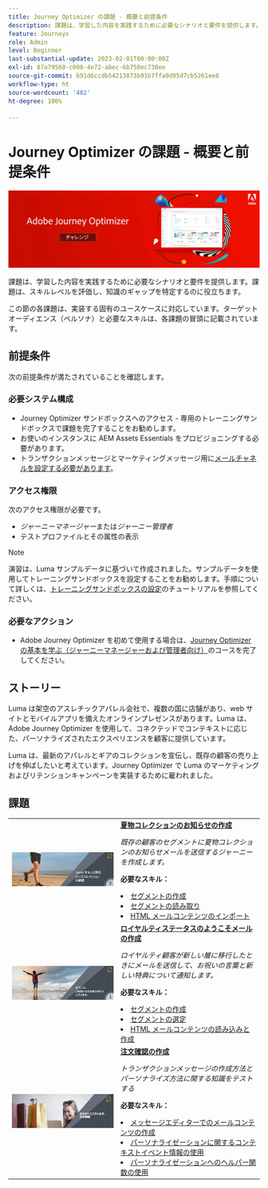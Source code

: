 ```yaml
---
title: Journey Optimizer の課題 - 概要と前提条件
description: 課題は、学習した内容を実践するために必要なシナリオと要件を提供します。各課題では、実装する固有のユースケースに取り組みます。
feature: Journeys
role: Admin
level: Beginner
last-substantial-update: 2023-02-01T00:00:00Z
exl-id: 87a79560-c098-4e72-abec-6b750ec730ee
source-git-commit: b91d6ccdb54213873b91b7ffa9d95d7cb5261ee8
workflow-type: ht
source-wordcount: '482'
ht-degree: 100%

---
```


# Journey Optimizer の課題 - 概要と前提条件

![AJO 課題バナー](./assets/ajo-banner-challenges.png)

課題は、学習した内容を実践するために必要なシナリオと要件を提供します。課題は、スキルレベルを評価し、知識のギャップを特定するのに役立ちます。

この節の各課題は、実装する固有のユースケースに対応しています。ターゲットオーディエンス（ペルソナ）と必要なスキルは、各課題の冒頭に記載されています。

## 前提条件

次の前提条件が満たされていることを確認します。

### 必要システム構成

* Journey Optimizer サンドボックスへのアクセス - 専用のトレーニングサンドボックスで課題を完了することをお勧めします。
* お使いのインスタンスに AEM Assets Essentials をプロビジョニングする必要があります。
* トランザクションメッセージとマーケティングメッセージ用に[メールチャネルを設定する必要があります](https://experienceleague.adobe.com/docs/journey-optimizer/using/configuration/channel-surfaces.html?lang=ja)。

### アクセス権限

次のアクセス権限が必要です。

* *ジャーニーマネージャー*&#x200B;または&#x200B;*ジャーニー管理者*
* テストプロファイルとその属性の表示

>[!NOTE]
> 演習は、Luma サンプルデータに基づいて作成されました。サンプルデータを使用してトレーニングサンドボックスを設定することをお勧めします。手順について詳しくは、[トレーニングサンドボックスの設定](/help/tutorial-configure-a-training-sandbox/introduction-and-prerequisites.md)のチュートリアルを参照してください。

### 必要なアクション

* Adobe Journey Optimizer を初めて使用する場合は、[Journey Optimizer の基本を学ぶ（ジャーニーマネージャーおよび管理者向け）](https://experienceleague.adobe.com/docs/courses/using/journeyoptimizer-u-1-2022-1-1-0.html?lang=ja)のコースを完了してください。

## ストーリー

Luma は架空のアスレチックアパレル会社で、複数の国に店舗があり、web サイトとモバイルアプリを備えたオンラインプレゼンスがあります。Luma は、Adobe Journey Optimizer を使用して、コネクテッドでコンテキストに応じた、パーソナライズされたエクスペリエンスを顧客に提供しています。

Luma は、最新のアパレルとギアのコレクションを宣伝し、既存の顧客の売り上げを伸ばしたいと考えています。Journey Optimizer で Luma のマーケティングおよびリテンションキャンペーンを実装するために雇われました。

## 課題

<table>
<tr>
<td>
 <div>
      <a href="summer-collection-announcement-challenge.md">
        <img alt="夏物コレクションのお知らせ用の画像" src="./assets/email-assets/luma-transactional-onboarding-3.png"/>
      </a>
      </div>
  </td>
  <td>
   <strong><a href="summer-collection-announcement-challenge.md">夏物コレクションのお知らせの作成 </strong>
    </a>
      <p>
      <em>既存の顧客のセグメントに夏物コレクションのお知らせメールを送信するジャーニーを作成します。</em>
      <p>
      <b>必要なスキル：</b>
      <li><a href="https://experienceleague.adobe.com/docs/journey-optimizer-learn/tutorials/profiles-segments-subscriptions/create-segments.html?lang=ja"> セグメントの作成</li>
      <li><a href="https://experienceleague.adobe.com/docs/journey-optimizer-learn/tutorials/create-journeys/use-case-read-segment.html?lang=ja">セグメントの読み取り</li>
       <li><a href="https://experienceleague.adobe.com/docs/journey-optimizer-learn/tutorials/email-channel/import-and-author-html-email-content.html?lang=ja">HTML メールコンテンツのインポート</li>
  </td>
  </tr>
   <tr>
    <td>
    <div>
    <a>
      <img alt="ようこそ" src="./assets/email-assets/luma-transactional-onboarding-1.png"/>
    </a>
    </div>
    <td>
    <div >
      <a><strong><a href="loyalty-status-welcome-email-challenge.md">ロイヤルティステータスのようこそメールの作成</strong></a>
    </div>
    <p>
    <em>ロイヤルティ顧客が新しい層に移行したときにメールを送信して、お祝いの言葉と新しい特典について通知します。</em>
    <p>
    <b>必要なスキル：</b>
      <li><a href="https://experienceleague.adobe.com/docs/journey-optimizer-learn/tutorials/profiles-segments-subscriptions/create-segments.html?lang=ja"> セグメントの作成</li>
      <li><a href="https://experienceleague.adobe.com/docs/journey-optimizer-learn/tutorials/create-journeys/use-case-read-segment-qualification.html?lang=ja">セグメントの選定</li>
      <li><a href="https://experienceleague.adobe.com/docs/journey-optimizer-learn/tutorials/email-channel/import-and-author-html-email-content.html?lang=ja">HTML メールコンテンツの読み込みと作成</li>
  </td>
  </tr>
  <tr>
  <td>
  <div>
    <a href="order-confirmation-challenge.md">
      <img alt="Luma メール" src="./assets/email-assets/luma-transactional-order-confirmation.png"/>
    </a>
  </td>
  <td>
      <a href="order-confirmation-challenge.md"><strong><a href="order-confirmation-challenge.md">注文確認の作成</strong></a>
    <div>
    <p>
    <em>トランザクションメッセージの作成方法とパーソナライズ方法に関する知識をテストする</em>
    <p>
    <b>必要なスキル：</b>
      <li><a href="https://experienceleague.adobe.com/docs/journey-optimizer-learn/tutorials/email-channel/create-content-with-the-email-designer.html?lang=ja"> メッセージエディターでのメールコンテンツの作成</li>
      <li><a href="https://experienceleague.adobe.com/docs/journey-optimizer-learn/tutorials/personalize-content/use-contextual-event-information-for-personalization.html?lang=ja">パーソナライゼーションに関するコンテキストイベント情報の使用</li>
      <li><a href="https://experienceleague.adobe.com/docs/journey-optimizer-learn/tutorials/personalize-content/use-helper-functions-for-personalization.html?lang=ja">パーソナライゼーションへのヘルパー関数の使用</li>
  </td>
</table>
